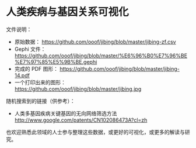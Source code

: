 人类疾病与基因关系可视化
======

文件说明：

- 原始数据： https://github.com/ooof/jibing/blob/master/jibing-zf.csv
- Gephi 文件： https://github.com/ooof/jibing/blob/master/%E6%96%B0%E7%96%BE%E7%97%85%E5%9B%BE.gephi
- 完成的 PDF 图形： https://github.com/ooof/jibing/blob/master/jibing-14.pdf
- 一个打印出来的图形： https://github.com/ooof/jibing/blob/master/jibing.jpg

随机搜索到的链接（供参考）：

- 人类多基因疾病关键基因的无向网络筛选方法  http://www.google.com/patents/CN102086473A?cl=zh


也欢迎熟悉此领域的人士参与整理这些数据，或更好的可视化，或更多的解读与研究。

